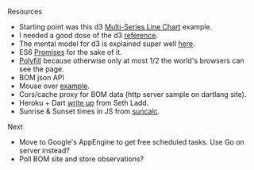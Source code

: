 Resources

* Starting point was this d3 [Multi-Series Line Chart](http://bl.ocks.org/mbostock/3884955) example.
* I needed a good dose of the d3 [reference](https://github.com/mbostock/d3/wiki/API-Reference).
* The mental model for d3 is explained super well [here](http://bost.ocks.org/mike/join/).
* ES6 [Promises](http://www.html5rocks.com/en/tutorials/es6/promises/) for the sake of it.
* [Polyfill](https://github.com/jakearchibald/es6-promise) because otherwise only at most 1/2 the world's browsers can see the page.
* BOM json API
* Mouse over [example](http://bl.ocks.org/WillTurman/4631136).
* Cors/cache proxy for BOM data (http server sample on dartlang site).
* Heroku + Dart [write up](http://blog.sethladd.com/2012/08/running-dart-in-cloud-with-heroku.html) from Seth Ladd.
* Sunrise & Sunset times in JS from [suncalc](https://github.com/mourner/suncalc).

Next

* Move to Google's AppEngine to get free scheduled tasks. Use Go on server instead?
* Poll BOM site and store observations?